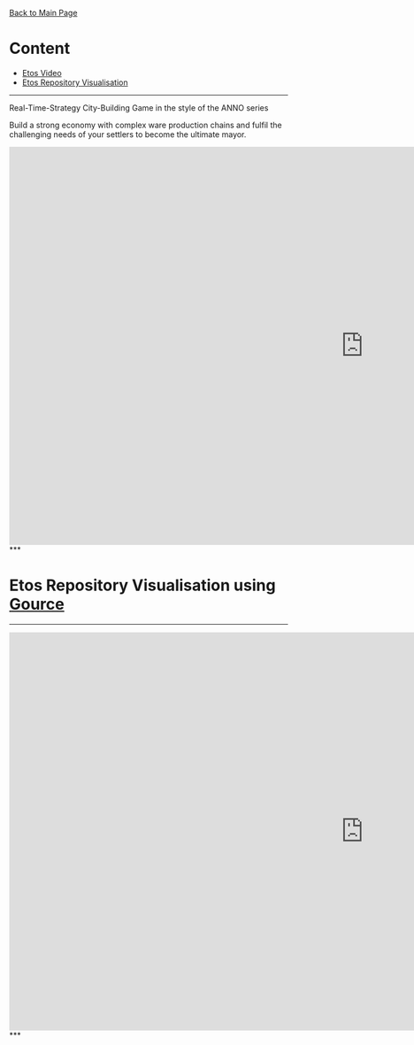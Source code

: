 [Back to Main Page](https://ogoxhammerschild.github.io/)

# Content    
    
+ [Etos Video](#Etos_Video)    
+ [Etos Repository Visualisation](#Gource)    

<a name="Etos_Video"/>

***   
Real-Time-Strategy City-Building Game in the style of the ANNO series

Build a strong economy with complex ware production chains and fulfil the challenging needs of your settlers to become the ultimate mayor.

<iframe width="1280" height="720" src="https://www.youtube.com/embed/pd9AR2BzJ0E?rel=0" frameborder="0" allowfullscreen></iframe>   
***   

<a name="Gource"/>

# Etos Repository Visualisation using [Gource](https://gource.io)

***   
<iframe width="1280" height="720" src="https://www.youtube.com/embed/uBaK0XQHS3c?rel=0" frameborder="0" allowfullscreen></iframe>   
***   
